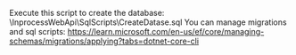 Execute this script to create the database: \InprocessWebApi\SqlScripts\CreateDatase.sql
You can manage migrations and sql scripts:
https://learn.microsoft.com/en-us/ef/core/managing-schemas/migrations/applying?tabs=dotnet-core-cli